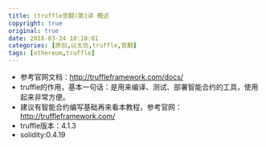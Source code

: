 ```yaml
---
title: (truffle官翻)第1讲 概述
copyright: true
original: true
date: 2018-03-24 10:10:01
categories: [原创,以太坊,truffle,官翻]
tags: [ethereum,truffle]
---
```

* 参考官网文档：http://truffleframework.com/docs/
* truffle的作用，基本一句话：是用来编译、测试、部署智能合约的工具，使用起来非常方便。
* 建议有智能合约编写基础再来看本教程，参考官网：http://truffleframework.com/
* truffle版本：4.1.3
* solidity:0.4.19